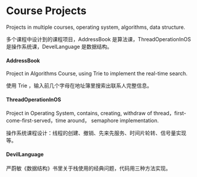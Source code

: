 # Course Projects
Projects in multiple courses, operating system, algorithms, data structure.

多个课程中设计到的课程项目，AddressBook 是算法课，ThreadOperationInOS 是操作系统课，DevelLanguage 是数据结构。

#### AddressBook
Project in Algorithms Course, using Trie to implement the real-time search.

使用 Trie ，输入前几个字母在地址簿里搜索出联系人完整信息。

#### ThreadOperationInOS

Project in Operating System, contains, creating, withdraw  of thread，first-come-first-served，time around， semaphore implementation.

操作系统课程设计：线程的创建、撤销、先来先服务、时间片轮转、信号量实现等。

#### DevilLanguage
严蔚敏《数据结构》书里关于栈使用的经典问题，代码用三种方法实现。
